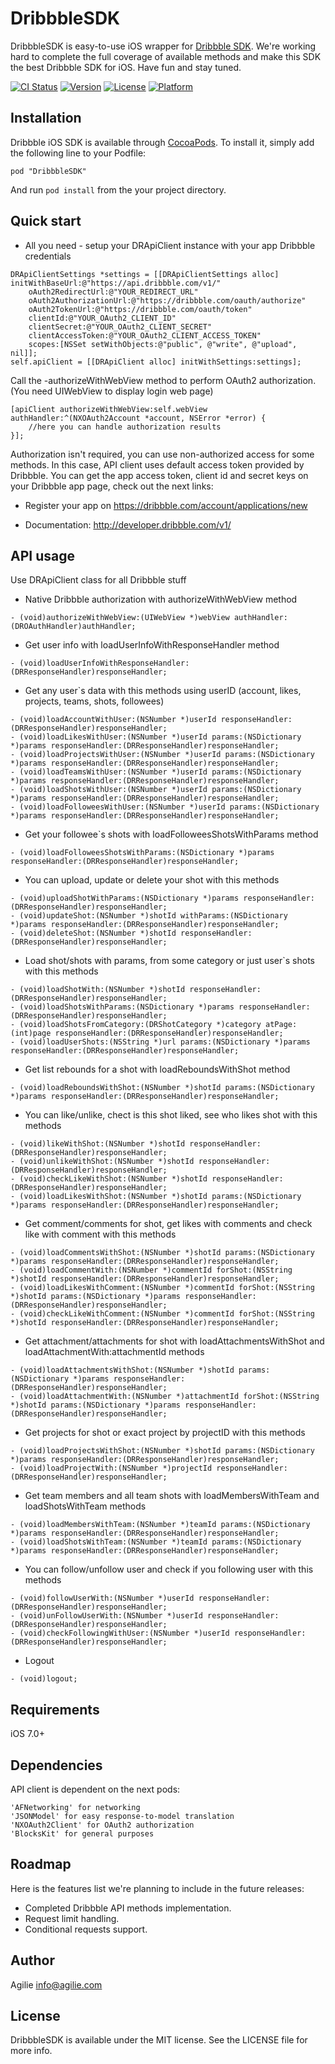 # DribbbleSDK

DribbbleSDK is easy-to-use iOS wrapper for [Dribbble SDK](http://developer.dribbble.com/). We're working hard to complete the full coverage of available methods and make this SDK the best Dribbble SDK for iOS. Have fun and stay tuned.


[![CI Status](http://img.shields.io/travis/agilie/dribbble-ios-sdk.svg?style=flat)](https://travis-ci.org/agilie/dribbble-ios-sdk)
[![Version](https://img.shields.io/cocoapods/v/dribbble-ios-sdk.svg?style=flat)](http://cocoadocs.org/docsets/dribbble-ios-sdk)
[![License](https://img.shields.io/cocoapods/l/dribbble-ios-sdk.svg?style=flat)](http://cocoadocs.org/docsets/dribbble-ios-sdk)
[![Platform](https://img.shields.io/cocoapods/p/dribbble-ios-sdk.svg?style=flat)](http://cocoadocs.org/docsets/dribbble-ios-sdk)

## Installation

Dribbble iOS SDK is available through [CocoaPods](http://cocoapods.org). To install
it, simply add the following line to your Podfile:

    pod "DribbbleSDK"

Аnd run `pod install` from the your project directory.

## Quick start

- All you need - setup your DRApiClient instance with your app Dribbble credentials
```obj-c
DRApiClientSettings *settings = [[DRApiClientSettings alloc] initWithBaseUrl:@"https://api.dribbble.com/v1/"
    oAuth2RedirectUrl:@"YOUR_REDIRECT_URL"
    oAuth2AuthorizationUrl:@"https://dribbble.com/oauth/authorize"
    oAuth2TokenUrl:@"https://dribbble.com/oauth/token"
    clientId:@"YOUR_OAuth2_CLIENT_ID"
    clientSecret:@"YOUR_OAuth2_CLIENT_SECRET"
    clientAccessToken:@"YOUR_OAuth2_CLIENT_ACCESS_TOKEN"
    scopes:[NSSet setWithObjects:@"public", @"write", @"upload", nil]];
self.apiClient = [[DRApiClient alloc] initWithSettings:settings];
```
Call the -authorizeWithWebView method to perform OAuth2 authorization. (You need UIWebView to display login web page)
```obj-c
[apiClient authorizeWithWebView:self.webView authHandler:^(NXOAuth2Account *account, NSError *error) {
    //here you can handle authorization results
}];
```

Authorization isn't required, you can use non-authorized access for some methods. In this case, API client uses default access token provided by Dribbble. You can get the app access token, client id and secret keys on your Dribbble app page, check out the next links: 

- Register your app on https://dribbble.com/account/applications/new

- Documentation: http://developer.dribbble.com/v1/

## API usage

Use DRApiClient class for all Dribbble stuff

- Native Dribbble authorization with authorizeWithWebView method
```obj-c
- (void)authorizeWithWebView:(UIWebView *)webView authHandler:(DROAuthHandler)authHandler;
```

- Get user info with loadUserInfoWithResponseHandler method
```obj-c
- (void)loadUserInfoWithResponseHandler:(DRResponseHandler)responseHandler;
```

- Get any user`s data with this methods using userID (account, likes, projects, teams, shots, followees)
```obj-c
- (void)loadAccountWithUser:(NSNumber *)userId responseHandler:(DRResponseHandler)responseHandler;
- (void)loadLikesWithUser:(NSNumber *)userId params:(NSDictionary *)params responseHandler:(DRResponseHandler)responseHandler;
- (void)loadProjectsWithUser:(NSNumber *)userId params:(NSDictionary *)params responseHandler:(DRResponseHandler)responseHandler;
- (void)loadTeamsWithUser:(NSNumber *)userId params:(NSDictionary *)params responseHandler:(DRResponseHandler)responseHandler;
- (void)loadShotsWithUser:(NSNumber *)userId params:(NSDictionary *)params responseHandler:(DRResponseHandler)responseHandler;
- (void)loadFolloweesWithUser:(NSNumber *)userId params:(NSDictionary *)params responseHandler:(DRResponseHandler)responseHandler;
```

- Get your followee`s shots with loadFolloweesShotsWithParams method
```obj-c
- (void)loadFolloweesShotsWithParams:(NSDictionary *)params responseHandler:(DRResponseHandler)responseHandler;
```

- You can upload, update or delete your shot with this methods
```obj-c
- (void)uploadShotWithParams:(NSDictionary *)params responseHandler:(DRResponseHandler)responseHandler;
- (void)updateShot:(NSNumber *)shotId withParams:(NSDictionary *)params responseHandler:(DRResponseHandler)responseHandler;
- (void)deleteShot:(NSNumber *)shotId responseHandler:(DRResponseHandler)responseHandler;
```

- Load shot/shots with params, from some category or just user`s shots with this methods
```obj-c
- (void)loadShotWith:(NSNumber *)shotId responseHandler:(DRResponseHandler)responseHandler;
- (void)loadShotsWithParams:(NSDictionary *)params responseHandler:(DRResponseHandler)responseHandler;
- (void)loadShotsFromCategory:(DRShotCategory *)category atPage:(int)page responseHandler:(DRResponseHandler)responseHandler;
- (void)loadUserShots:(NSString *)url params:(NSDictionary *)params responseHandler:(DRResponseHandler)responseHandler;
```

- Get list rebounds for a shot with loadReboundsWithShot method
```obj-c
- (void)loadReboundsWithShot:(NSNumber *)shotId params:(NSDictionary *)params responseHandler:(DRResponseHandler)responseHandler;
```

- You can like/unlike, chect is this shot liked, see who likes shot with this methods
```obj-c
- (void)likeWithShot:(NSNumber *)shotId responseHandler:(DRResponseHandler)responseHandler;
- (void)unlikeWithShot:(NSNumber *)shotId responseHandler:(DRResponseHandler)responseHandler;
- (void)checkLikeWithShot:(NSNumber *)shotId responseHandler:(DRResponseHandler)responseHandler;
- (void)loadLikesWithShot:(NSNumber *)shotId params:(NSDictionary *)params responseHandler:(DRResponseHandler)responseHandler;
```

- Get comment/comments for shot, get likes with comments and check like with comment with this methods
```obj-c
- (void)loadCommentsWithShot:(NSNumber *)shotId params:(NSDictionary *)params responseHandler:(DRResponseHandler)responseHandler;
- (void)loadCommentWith:(NSNumber *)commentId forShot:(NSString *)shotId responseHandler:(DRResponseHandler)responseHandler;
- (void)loadLikesWithComment:(NSNumber *)commentId forShot:(NSString *)shotId params:(NSDictionary *)params responseHandler:(DRResponseHandler)responseHandler;
- (void)checkLikeWithComment:(NSNumber *)commentId forShot:(NSString *)shotId responseHandler:(DRResponseHandler)responseHandler;
```

- Get attachment/attachments for shot with loadAttachmentsWithShot and loadAttachmentWith:attachmentId methods
```obj-c
- (void)loadAttachmentsWithShot:(NSNumber *)shotId params:(NSDictionary *)params responseHandler:(DRResponseHandler)responseHandler;
- (void)loadAttachmentWith:(NSNumber *)attachmentId forShot:(NSString *)shotId params:(NSDictionary *)params responseHandler:(DRResponseHandler)responseHandler;
```

- Get projects for shot or exact project by projectID with this methods
```obj-c
- (void)loadProjectsWithShot:(NSNumber *)shotId params:(NSDictionary *)params responseHandler:(DRResponseHandler)responseHandler;
- (void)loadProjectWith:(NSNumber *)projectId responseHandler:(DRResponseHandler)responseHandler;
```

- Get team members and all team shots with loadMembersWithTeam and loadShotsWithTeam methods
```obj-c
- (void)loadMembersWithTeam:(NSNumber *)teamId params:(NSDictionary *)params responseHandler:(DRResponseHandler)responseHandler;
- (void)loadShotsWithTeam:(NSNumber *)teamId params:(NSDictionary *)params responseHandler:(DRResponseHandler)responseHandler;
```

- You can follow/unfollow user and check if you following user with this methods
```obj-c
- (void)followUserWith:(NSNumber *)userId responseHandler:(DRResponseHandler)responseHandler;
- (void)unFollowUserWith:(NSNumber *)userId responseHandler:(DRResponseHandler)responseHandler;
- (void)checkFollowingWithUser:(NSNumber *)userId responseHandler:(DRResponseHandler)responseHandler;
```

- Logout
```obj-c
- (void)logout;
```

## Requirements

iOS 7.0+

## Dependencies

API client is dependent on the next pods:

    'AFNetworking' for networking
    'JSONModel' for easy response-to-model translation
    'NXOAuth2Client' for OAuth2 authorization
    'BlocksKit' for general purposes

## Roadmap

Here is the features list we're planning to include in the future releases:
- Completed Dribbble API methods implementation.
- Request limit handling.
- Conditional requests support.

## Author

Agilie info@agilie.com

## License

DribbbleSDK is available under the MIT license. See the LICENSE file for more info.

